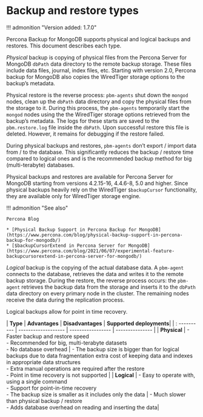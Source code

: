 # Backup and restore types

!!! admonition "Version added: 1.7.0" 

Percona Backup for MongoDB supports physical and logical backups and restores. This document describes each type.

*Physical* backup is copying of physical files from the Percona Server for MongoDB `dbPath` data directory to the remote backup storage. These files include data files, journal, index files, etc. Starting with version 2.0, Percona backup for MongoDB also copies the WiredTiger storage options to the backup’s metadata. 

Physical restore is the reverse process: `pbm-agents` shut down the `mongod` nodes, clean up the `dbPath` data directory and copy the physical files from the storage to it. During this process, the ``pbm-agents`` temporarily start the ``mongod`` nodes using the the WiredTiger storage options retrieved from the backup’s metadata. The logs for these starts are saved to the ``pbm.restore.log`` file inside the ``dbPath``. Upon successful restore this file is deleted. However, it remains for debugging if the restore failed. 

During physical backups and restores, ``pbm-agents`` don’t export / import data from / to the database. This significantly reduces the backup / restore time compared to logical ones and is the recommended backup method for big (multi-terabyte) databases.

Physical backups and restores are available for Percona Server for MongoDB starting from versions 4.2.15-16, 4.4.6-8, 5.0 and higher. Since physical backups heavily rely on the WiredTiger `$backupCursor` functionality, they are available only for WiredTiger storage engine.

!!! admonition "See also"

    Percona Blog

    * [Physical Backup Support in Percona Backup for MongoDB](https://www.percona.com/blog/physical-backup-support-in-percona-backup-for-mongodb/)
    * [$backupCursorExtend in Percona Server for MongoDB](https://www.percona.com/blog/2021/06/07/experimental-feature-backupcursorextend-in-percona-server-for-mongodb/)

*Logical* backup is the copying of the actual database data. A `pbm-agent` connects to the database, retrieves the data and writes it to the remote backup storage. During the restore, the reverse process occurs: the ``pbm-agent`` retrieves the backup data from the storage and inserts it to the ``dbPath`` data directory on every primary node in the cluster. The remaining nodes receive the data during the replication process.

Logical backups allow for point in time recovery. 

| **Type**     | **Advantages**      | **Disadvantages** | **Supported deployments**|
| : ---------- | ------------------- | ----------------- | --------------- | 
| **Physical** | - Faster backup and restore speed <br> - Recommended for big, multi-terabyte datasets <br> - No database overhead | - The backup size is bigger than for logical backups due to data fragmentation extra cost of keeping data and indexes in appropriate data structures <br> - Extra manual operations are required after the restore <br> - Point in time recovery is not supported | 
| **Logical**  | - Easy to operate with, using a single command <br> - Support for point-in-time recovery <br> - The backup size is smaller as it includes only the data | - Much slower than physical backup / restore <br> - Adds database overhead on reading and inserting the data|



